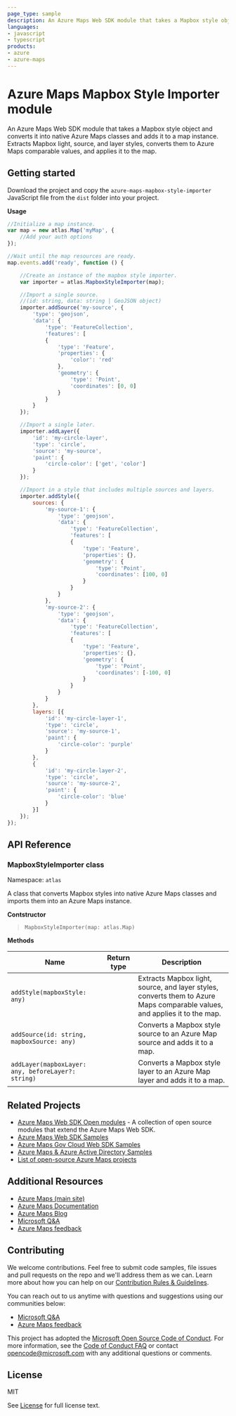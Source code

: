 ```yaml
---
page_type: sample
description: An Azure Maps Web SDK module that takes a Mapbox style object and converts it into native Azure Maps classes and adds it to a map instance.
languages:
- javascript
- typescript
products:
- azure
- azure-maps
---
```


# Azure Maps Mapbox Style Importer module

An Azure Maps Web SDK module that takes a Mapbox style object and converts it into native Azure Maps classes and adds it to a map instance. Extracts Mapbox light, source, and layer styles, converts them to Azure Maps comparable values, and applies it to the map.

## Getting started

Download the project and copy the `azure-maps-mapbox-style-importer` JavaScript file from the `dist` folder into your project.

**Usage**

```JavaScript
//Initialize a map instance.
var map = new atlas.Map('myMap', {
    //Add your auth options
});

//Wait until the map resources are ready.
map.events.add('ready', function () {

    //Create an instance of the mapbox style importer.
    var importer = atlas.MapboxStyleImporter(map);   

    //Import a single source.
    //(id: string, data: string | GeoJSON object)
    importer.addSource('my-source', {
        'type': 'geojson',
        'data': {
            'type': 'FeatureCollection',
            'features': [
            {
                'type': 'Feature',
                'properties': {
                    'color': 'red'
                },
                'geometry': {
                    'type': 'Point',
                    'coordinates': [0, 0]
                }
            }
        }
    });

    //Import a single later.
    importer.addLayer({
        'id': 'my-circle-layer',
        'type': 'circle',
        'source': 'my-source',
        'paint': {
            'circle-color': ['get', 'color']
        }
    });

    //Import in a style that includes multiple sources and layers.
    importer.addStyle({
        sources: {    
            'my-source-1': {
                'type': 'geojson',
                'data': {
                    'type': 'FeatureCollection',
                    'features': [
                    {
                        'type': 'Feature',
                        'properties': {},
                        'geometry': {
                            'type': 'Point',
                            'coordinates': [100, 0]
                        }
                    }
                }
            },
            'my-source-2': {
                'type': 'geojson',
                'data': {
                    'type': 'FeatureCollection',
                    'features': [
                    {
                        'type': 'Feature',
                        'properties': {},
                        'geometry': {
                            'type': 'Point',
                            'coordinates': [-100, 0]
                        }
                    }
                }
            }
        },
        layers: [{
            'id': 'my-circle-layer-1',
            'type': 'circle',
            'source': 'my-source-1',
            'paint': {
                'circle-color': 'purple'
            }
        },
        {
            'id': 'my-circle-layer-2',
            'type': 'circle',
            'source': 'my-source-2',
            'paint': {
                'circle-color': 'blue'
            }
        }]
    });
});
```

## API Reference

### MapboxStyleImporter class

Namespace: `atlas`

A class that converts Mapbox styles into native Azure Maps classes and imports them into an Azure Maps instance.

**Contstructor**

> `MapboxStyleImporter(map: atlas.Map)`

**Methods** 

| Name | Return type | Description |
|------|-------------|-------------|
| `addStyle(mapboxStyle: any)` | | Extracts Mapbox light, source, and layer styles, converts them to Azure Maps comparable values, and applies it to the map. |
| `addSource(id: string, mapboxSource: any)` | | Converts a Mapbox style source to an Azure Map source and adds it to a map. |
| `addLayer(mapboxLayer: any, beforeLayer?: string)` | | Converts a Mapbox style layer to an Azure Map layer and adds it to a map. |

## Related Projects

* [Azure Maps Web SDK Open modules](https://github.com/microsoft/Maps/blob/master/AzureMaps.md#open-web-sdk-modules) - A collection of open source modules that extend the Azure Maps Web SDK.
* [Azure Maps Web SDK Samples](https://github.com/Azure-Samples/AzureMapsCodeSamples)
* [Azure Maps Gov Cloud Web SDK Samples](https://github.com/Azure-Samples/AzureMapsGovCloudCodeSamples)
* [Azure Maps & Azure Active Directory Samples](https://github.com/Azure-Samples/Azure-Maps-AzureAD-Samples)
* [List of open-source Azure Maps projects](https://github.com/microsoft/Maps/blob/master/AzureMaps.md)

## Additional Resources

* [Azure Maps (main site)](https://azure.com/maps)
* [Azure Maps Documentation](https://docs.microsoft.com/azure/azure-maps/index)
* [Azure Maps Blog](https://azure.microsoft.com/blog/topics/azure-maps/)
* [Microsoft Q&A](https://docs.microsoft.com/answers/topics/azure-maps.html)
* [Azure Maps feedback](https://feedback.azure.com/forums/909172-azure-maps)

## Contributing

We welcome contributions. Feel free to submit code samples, file issues and pull requests on the repo and we'll address them as we can. 
Learn more about how you can help on our [Contribution Rules & Guidelines](https://github.com/Azure-Samples/azure-maps-mapbox-style-importer/blob/main/CONTRIBUTING.md). 

You can reach out to us anytime with questions and suggestions using our communities below:
* [Microsoft Q&A](https://docs.microsoft.com/answers/topics/azure-maps.html)
* [Azure Maps feedback](https://feedback.azure.com/forums/909172-azure-maps)

This project has adopted the [Microsoft Open Source Code of Conduct](https://opensource.microsoft.com/codeofconduct/). 
For more information, see the [Code of Conduct FAQ](https://opensource.microsoft.com/codeofconduct/faq/) or 
contact [opencode@microsoft.com](mailto:opencode@microsoft.com) with any additional questions or comments.

## License

MIT
 
See [License](https://github.com/Azure-Samples/azure-maps-mapbox-style-importer/blob/main/LICENSE.md) for full license text.